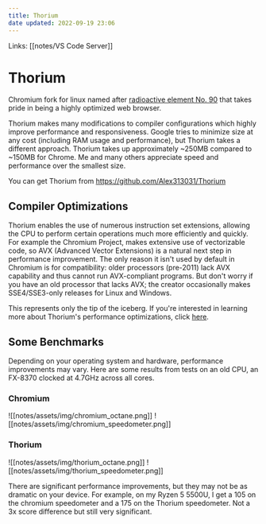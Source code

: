 ```yaml
---
title: Thorium
date updated: 2022-09-19 23:06
---
```


Links: [[notes/VS Code Server]]

# Thorium

Chromium fork for linux named after [radioactive element No. 90](https://en.wikipedia.org/wiki/Thorium) that takes pride in being a highly optimized web browser.

Thorium makes many modifications to compiler configurations which highly improve performance and responsiveness. Google tries to minimize size at any cost (including RAM usage and performance), but Thorium takes a different approach. Thorium takes up approximately ~250MB compared to ~150MB for Chrome. Me and many others appreciate speed and performance over the smallest size.

You can get Thorium from <https://github.com/Alex313031/Thorium>

## Compiler Optimizations

Thorium enables the use of numerous instruction set extensions, allowing the CPU to perform certain operations much more efficiently and quickly. For example the Chromium Project, makes extensive use of vectorizable code, so AVX (Advanced Vector Extensions) is a natural next step in performance improvement. The only reason it isn't used by default in Chromium is for compatibility: older processors (pre-2011) lack AVX capability and thus cannot run AVX-compliant programs. But don't worry if you have an old processor that lacks AVX; the creator occasionally makes SSE4/SSE3-only releases for Linux and Windows.

This represents only the tip of the iceberg. If you're interested in learning more about Thorium's performance optimizations, click [here](https://thorium.rocks/optimizations).

## Some Benchmarks

Depending on your operating system and hardware, performance improvements may vary. Here are some results from tests on an old CPU, an FX-8370 clocked at 4.7GHz across all cores.

### Chromium

![[notes/assets/img/chromium_octane.png]]
![[notes/assets/img/chromium_speedometer.png]]

### Thorium

![[notes/assets/img/thorium_octane.png]]
![[notes/assets/img/thorium_speedometer.png]]

There are significant performance improvements, but they may not be as dramatic on your device. For example, on my Ryzen 5 5500U, I get a 105 on the chromium speedometer and a 175 on the Thorium speedometer. Not a 3x score difference but still very significant.

